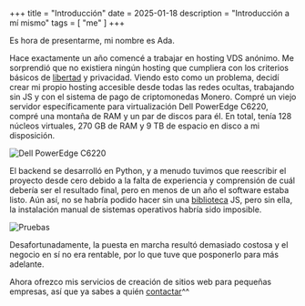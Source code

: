 +++
title = "Introducción"
date = 2025-01-18
description = "Introducción a mí mismo"
tags = [
    "me"
]
+++

Es hora de presentarme, mi nombre es Ada.

Hace exactamente un año comencé a trabajar en hosting VDS anónimo. Me sorprendió que no existiera ningún hosting que cumpliera con los criterios básicos de [libertad](https://www.gnu.org/philosophy/free-sw.es.html) y privacidad. Viendo esto como un problema, decidí crear mi propio hosting accesible desde todas las redes ocultas, trabajando sin JS y con el sistema de pago de criptomonedas Monero. Compré un viejo servidor específicamente para virtualización Dell PowerEdge C6220, compré una montaña de RAM y un par de discos para él. En total, tenía 128 núcleos virtuales, 270 GB de RAM y 9 TB de espacio en disco a mi disposición.

![Dell PowerEdge C6220](/images/server1.webp)

El backend se desarrolló en Python, y a menudo tuvimos que reescribir el proyecto desde cero debido a la falta de experiencia y comprensión de cuál debería ser el resultado final, pero en menos de un año el software estaba listo. Aún así, no se habría podido hacer sin una [biblioteca](https://novnc.com/info.html) JS, pero sin ella, la instalación manual de sistemas operativos habría sido imposible.

![Pruebas](/images/server2.webp)

Desafortunadamente, la puesta en marcha resultó demasiado costosa y el negocio en sí no era rentable, por lo que tuve que posponerlo para más adelante.

Ahora ofrezco mis servicios de creación de sitios web para pequeñas empresas, así que ya sabes a quién [contactar](/contacts)^^

